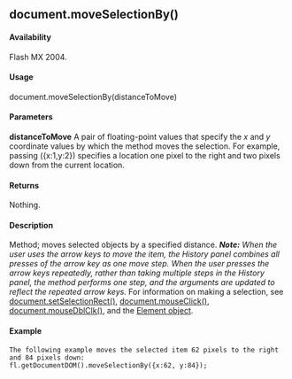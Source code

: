 ## document.moveSelectionBy()

#### Availability

Flash MX 2004.

#### Usage

document.moveSelectionBy(distanceToMove)

#### Parameters

**distanceToMove** A pair of floating-point values that specify the *x* and *y* coordinate values by which the method moves the selection. For example, passing ({x:1,y:2}) specifies a location one pixel to the right and two pixels down from the current location.

#### Returns

Nothing.

#### Description

Method; moves selected objects by a specified distance.
***Note:** When the user uses the arrow keys to move the item, the History panel combines all presses of the arrow key as one move step. When the user presses the arrow keys repeatedly, rather than taking multiple steps in the History panel, the method performs one step, and the arguments are updated to reflect the repeated arrow keys.*
For information on making a selection, see [document.setSelectionRect()](#_bookmark305), [document.mouseClick()](#_bookmark238), [document.mouseDblClk()](#_bookmark239), and the [Element object](#_bookmark374).

#### Example

```
The following example moves the selected item 62 pixels to the right and 84 pixels down:
fl.getDocumentDOM().moveSelectionBy({x:62, y:84});

```